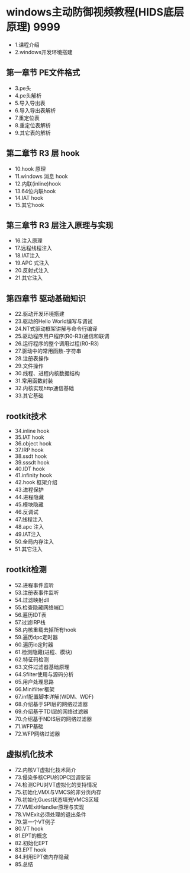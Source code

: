 # windows主动防御视频教程(HIDS底层原理) 9999
* 1.课程介绍
* 2.windows开发环境搭建
## 第一章节 PE文件格式
* 3.pe头
* 4.pe头解析
* 5.导入导出表
* 6.导入导出表解析
* 7.重定位表
* 8.重定位表解析
* 9.其它表的解析

## 第二章节 R3 层 hook
* 10.hook 原理
* 11.windows 消息 hook 
* 12.内联(inline)hook 
* 13.64位内联hook 
* 14.IAT hook  
* 15.其它hook 

## 第三章节 R3 层注入原理与实现 
* 16.注入原理
* 17.远程线程注入 
* 18.IAT注入 
* 19.APC 式注入 
* 20.反射式注入
* 21.其它注入

## 第四章节 驱动基础知识
* 22.驱动开发环境搭建
* 23.驱动的Hello World编写与调试
* 24.NT式驱动框架讲解与命令行编译
* 25.驱动程序用户程序(R0-R3)通信和联调
* 26.运行程序的整个调用过程(R0-R3)
* 27.驱动中的常用函数-字符串 
* 28.注册表操作
* 29.文件操作 
* 30.线程、进程内核数据结构
* 31.常用函数封装
* 32.内核实现http通信基础
* 33.其它基础

## rootkit技术
* 34.inline hook
* 35.IAT hook
* 36.object hook
* 37.IRP hook
* 38.ssdt hook
* 39.sssdt hook
* 40.IDT hook
* 41.infinity hook
* 42.hook 框架介绍
* 43.进程保护
* 44.进程隐藏
* 45.模块隐藏
* 46.反调试
* 47.线程注入
* 48.apc 注入
* 49.IAT注入
* 50.全局内存注入
* 51.其它注入

## rootkit检测
* 52.进程事件监听
* 53.注册表事件监听
* 54.过滤映射dll
* 55.检查隐藏网络端口
* 56.遍历IDT表 
* 57.过滤IRP栈
* 58.内核重载去掉所有hook
* 59.遍历dpc定时器
* 60.遍历io定时器
* 61.检测隐藏(进程、模块)
* 62.特征码检测
* 63.文件过滤器基础原理
* 64.Sfilter使用与源码分析
* 65.用户处理思路
* 66.Minifilter框架
* 67.inf配置脚本详解(WDM、WDF)
* 68.介绍基于SPI层的网络过滤器
* 69.介绍基于TDI层的网络过滤器
* 70.介绍基于NDIS层的网络过滤器
* 71.WFP基础
* 72.WFP网络过滤器

## 虚拟机化技术 
* 72.内核VT虚拟化技术简介
* 73.侵染多核CPU的DPC回调安装
* 74.检测CPU对VT虚拟化的支持情况
* 75.初始化VMX与VMCS的非分页内存
* 76.初始化Guest状态填充VMCS区域
* 77.VMExitHandler原理与实现
* 78.VMExit必须处理的退出条件
* 79.第一个VT例子
* 80.VT hook
* 81.EPT的概念
* 82.初始化EPT
* 83.EPT hook
* 84.利用EPT做内存隐藏
* 85.总结
